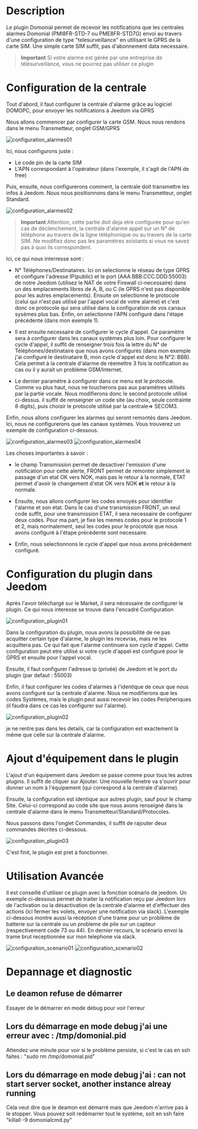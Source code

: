 Description
===
Le plugin Domonial permet de recevoir les notifications que les centrales alarmes Domonial (PMI8FR-STD-7 ou PME8FR-STD7G)
envoi au travers d'une configuration de type "telesurveillance" en utilisant le GPRS de la carte SIM.
Une simple carte SIM suffit, pas d'abonnement data necessaire.

> **Important**
> Si votre alarme est gérée par une entreprise de télésurveillance, vous ne pourrez pas utiliser ce plugin

Configuration de la centrale
===
Tout d'abord, il faut configurer la centrale d'alarme grâce au logiciel DOMOPC, pour envoyer les notifications à Jeedom via GPRS

Nous allons commencer par configurer la carte GSM. Nous nous rendons dans le menu Transmetteur, onglet GSM/GPRS

![configuration_alarmes01](../images/domonial_alarme_GSM.PNG)

Ici, nous configurons juste :
-    Le code pin de la carte SIM
-    L'APN correspondant à l'opérateur (dans l'exemple, il s'agit de l'APN de free)

Puis, ensuite, nous configurerons comment, la centrale doit transmettre les infos à Jeedom. Nous nous positionnons dans
le menu Transmetteur, onglet Standard.

![configuration_alarmes02](../images/domonial_alarme_standard.PNG)

> **Important**
>Attention, cette partie doit deja etre configurée pour qu'en cas de déclenchement, la centrale d'alarme appel sur un N° de téléphone au 
>travers de la ligne téléphonique ou au travers de la carte SIM. Ne modifiez donc pas les paramètres existants si vous ne savez 
>pas à quoi ils correspondent.

Ici, ce qui nous interresse sont :

-    N° Téléphones/Destinataires. Ici on selectionne le réseau de type GPRS et configure l'adresse IP(public) et le port (AAA.BBB.CCC.DDD:55003) 
de notre Jeedom (utilisez le NAT de votre Firewall ci-necessaire) dans un des emplacements libres de A, B, ou C (le GPRS n'est pas disponible pour
les autres emplacements). Ensuite on selectionne le protocole (celui qui n'est pas utilisé par l'appel vocal de votre alarme) et c'est donc ce protocole qui sera utilisé
dans la configuration de vos canaux sysèmes plus bas. Enfin, on selectionne l'APN configuré dans l'étape précédente (dans mon exemple 1).

-    Il est ensuite necessaire de configurer le cycle d'appel. Ce paramètre sera à configurer dans les canaux systèmes plus loin.
Pour configurer le cycle d'appel, il suffit de renseigner trois fois la lettre du N° de Téléphones/destinataire que nous avons configurés 
(dans mon exemple j'ai configuré le destinataire B, mon cycle d'appel est donc le N°2: BBB). Cela permet à la centrale d'alarme de réemettre 3 fois 
la notification au cas ou il y aurait un problème GSM/Internet.

-    Le dernier paramètre à configurer dans ce menu est le protocole. Comme vu plus haut, nous ne toucherons pas aux paramètres utilisés par la partie vocale.
Nous modifierons donc le second protocole utilisé ci-dessus. il suffit de renseigner un code site (au choix, seule contrainte 8 digits),
puis choisir le protocole utilisé par la centrale=> SECOM3.

Enfin, nous allons configurer les alarmes qui seront remontés dans Jeedom. Ici, nous ne configurerons que les canaux systèmes.
Vous trouverez un exemple de configuration ci-dessous.

![configuration_alarmes03](../images/domonial_alarme_code_systems_01.PNG)
![configuration_alarmes04](../images/domonial_alarme_code_systems_02.PNG)

Les choses importantes à savoir :
-    le champ Transmission permet de desactiver l'emission d'une notification pour cette alerte, 
FRONT permet de remonter simplement le passage d'un etat OK vers NOK, mais pas le retour à la normale,
ETAT permet d'avoir le changement d'etat OK vers NOK **et** le retour à la normale.

-    Ensuite, nous allons configurer les codes envoyés pour identifier l'alarme et son état. Dans le cas d'une 
transmission FRONT, un seul code suffit, pour une transmission ETAT, il sera necessaire de configurer deux codes. 
Pour ma part, je fixe les memes codes pour le protocole 1 et 2, mais normalement, seul les codes pour le procotole 
que nous avons configuré à l'étape précédente sont necessaire. 

-    Enfin, nous selectionnons le cycle d'appel que nous avons précédement configuré.

Configuration du plugin dans Jeedom
===
Après l'avoir téléchargé sur le Market, il sera nécessaire de configurer le plugin. Ce qui nous interesse se trouve 
dans l'encadré Configuration

![configuration_plugin01](../images/dominial_plugin_config.PNG)

Dans la configuration du plugin, nous avons la possibilité de ne pas acquitter certain type d'alarme, le plugin les recevras, 
mais ne les acquittera pas. Ce qui fait que l'alarme continuera son cycle d'appel. Cette configuration peut etre utilisé si 
votre cycle d'appel est configuré pour le GPRS et ensuite pour l'appel vocal.

Ensuite, il faut configurer l'adresse ip (privée) de Jeedom et le port du plugin (par defaut : 55003)

Enfin, il faut configurer les codes d'alarmes à l'identique de ceux que nous avons configuré sur la centrale d'alarme. Nous ne modifierons que 
les codes Systèmes, mais le plugin peut aussi recevoir les codes Peripheriques (il faudra dans ce cas les configurer sur 
l'alarme).

![configuration_plugin02](../images/dominial_plugin_config_canaux.PNG)

je ne rentre pas dans les details, car la configuration est exactement la même que celle sur la centrale d'alarme.

Ajout d'équipement dans le plugin
===
L'ajout d'un équipement dans Jeedom se passe comme pour tous les autres plugins. Il suffit de cliquer sur Ajouter. Une 
nouvelle fenetre va s'ouvrir pour donner un nom à l'équipement (qui correspond à la centrale d'alarme).

Ensuite, la configuration est identique aux autres plugin, sauf pour le champ Site. Celui-ci correspond au code site que nous 
avons renseigné dans la centrale d'alarme dans le menu Transmetteur/Standard/Protocoles.

Nous passons dans l'onglet Commandes, il suffit de rajouter deux commandes décrites ci-dessous.

![configuration_plugin03](../images/dominial_plugin_commande.PNG)

C'est finit, le plugin est pret à fonctionner. 

Utilisation Avancée
===
Il est conseillé d'utiliser ce plugin avec la fonction scénario de jeedom. Un exemple ci-dessous permet de traiter la 
notification reçu par Jeedom lors de l'activation ou la désactivation de la centrale d'alarme et d'effectuer des actions (ici fermer les volets, envoyer une 
notification via slack). L'exemple ci-dessous montre aussi la récéption d'une trame pour un problème de batterie sur la centrale
ou un probleme de pile sur un capteur (respectivement code 73 ou 44). En dernier recours, le scénario envoi la trame brut receptionnée sur 
mon telephone via slack.

![configuration_scenario01](../images/dominial_scenario01.PNG)
![configuration_scenario02](../images/dominial_scenario03.PNG)

Depannage et diagnostic
===
Le deamon refuse de démarrer
-----------------------------
Essayer de le démarrer en mode debug pour voir l'erreur

Lors du démarrage en mode debug j'ai une erreur avec : /tmp/domonial.pid
-------------------------------------------------------------------------
Attendez une minute pour voir si le problème persiste, si c'est le cas en ssh faites : "sudo rm /tmp/domonial.pid"

Lors du démarrage en mode debug j'ai : can not start server socket, another instance alreay running
----------------------------------------------------------------------------------------------------
Cela veut dire que le deamon est démarré mais que Jeedom n'arrive pas à le stopper. Vous pouvez soit redémarrer tout le système, soit en ssh faire "killall -9 domonialcmd.py"
